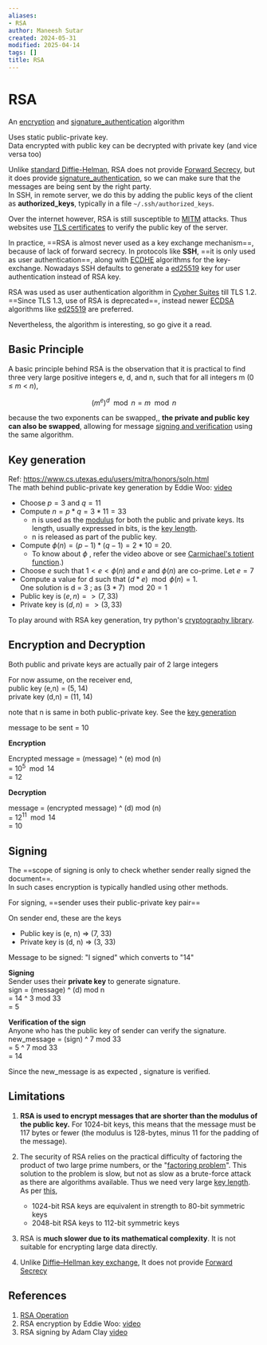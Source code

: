 ```yaml
---
aliases:
- RSA
author: Maneesh Sutar
created: 2024-05-31
modified: 2025-04-14
tags: []
title: RSA
---
```


# RSA

An [encryption](encryption.md) and [signature_authentication](signature_authentication.md) algorithm

Uses static public-private key.  
Data encrypted with public key can be decrypted with private key (and vice versa too)

Unlike [standard Diffie-Helman](dh.md), RSA does not provide [Forward Secrecy](forward_secracy.md), but it does provide [signature_authentication](signature_authentication.md), so we can make sure that the messages are being sent by the right party.  
In SSH, in remote server, we do this by adding the public keys of the client as **authorized_keys**, typically in a file `~/.ssh/authorized_keys`.

Over the internet however, RSA is still susceptible to [MITM](mitm.md) attacks. Thus websites use [TLS certificates](https://en.wikipedia.org/wiki/Public_key_certificate#) to verify the public key of the server.

In practice, ==RSA is almost never used as a key exchange mechanism==, because of lack of forward secrecy. In protocols like **SSH**,  ==it is only used as user authentication==, along with [ECDHE](dh.md) algorithms for the key-exchange. Nowadays SSH defaults to generate a [ed25519](dh.md#ECDSA) key for user authentication instead of RSA key.

RSA was used as user authentication algorithm in [Cypher Suites](cypher_suite.md) till TLS 1.2.  
==Since TLS 1.3, use of RSA is deprecated==, instead newer [ECDSA](dh.md#ECDSA) algorithms like [ed25519](dh.md#ECDSA) are preferred.

Nevertheless, the algorithm is interesting, so go give it a read.

## Basic Principle

A basic principle behind RSA is the observation that it is practical to find three very large positive integers e, d, and n, such that for all integers m (0 ≤ *m* \< *n*),

$$(m^e)^d \mod n = m \mod n$$

because the two exponents can be swapped,, **the private and public key can also be swapped**, allowing for message [signing and verification](signature_authentication.md) using the same algorithm.

## Key generation

Ref: <https://www.cs.utexas.edu/users/mitra/honors/soln.html>  
The math behind public-private key generation by Eddie Woo: [video](https://youtu.be/oOcTVTpUsPQ)

* Choose $p = 3$ and $q = 11$
* Compute $n = p*q = 3*11 = 33$
  * n is used as the [modulus](https://en.wikipedia.org/wiki/Modular_arithmetic "Modular arithmetic") for both the public and private keys. Its length, usually expressed in bits, is the [key length](https://en.wikipedia.org/wiki/Key_length "Key length").
  * n is released as part of the public key.
* Compute $\phi(n) = (p - 1)*(q - 1) = 2*10 = 20$.
  * To know about $\phi$ , refer the video above or see [Carmichael's totient function](https://en.wikipedia.org/wiki/Carmichael%27s_totient_function).)
* Choose $e$ such that $1 < e < \phi(n)$ and $e$ and $\phi(n)$ are co-prime. Let $e = 7$
* Compute a value for d such that $(d*e) \mod \phi(n) = 1$.  
  One solution is d = 3 ; as $(3*7) \mod 20 = 1$
* Public key is $(e, n) => (7, 33)$
* Private key is $(d, n) => (3, 33)$

To play around with RSA key generation, try python's [cryptography library](https://cryptography.io/en/latest/hazmat/primitives/asymmetric/rsa/).

## Encryption and Decryption

Both public and private keys are actually pair of 2 large integers

For now assume, on the receiver end,  
public key (e,n) = (5, 14)  
private key (d,n) = (11, 14)

note that n is same in both public-private key. See the [key generation](#key-generation)

message to be sent = 10

**Encryption**

Encrypted message = (message) ^ (e) mod (n)  
= $10 ^ 5 \mod 14$  
= 12

**Decryption**

message    = (encrypted message) ^ (d) mod (n)  
= $12 ^ {11} \mod 14$  
= 10

## Signing

The ==scope of signing is only to check whether sender really signed the document==.  
In such cases encryption is typically handled using other methods.

For signing, ==sender uses their public-private key pair==

On sender end, these are the keys

* Public key is (e, n) => (7, 33)
* Private key is (d, n) => (3, 33)

Message to be signed: "I signed" which converts to "14"

**Signing**  
Sender uses their **private key** to generate signature.  
sign = (message) ^ (d) mod n  
= 14 ^ 3 mod 33  
= 5

**Verification of the sign**  
Anyone who has the public key of sender can verify the signature.  
new_message = (sign) ^ 7 mod 33  
= 5 ^ 7 mod 33  
= 14

Since the new_message is as expected , signature is verified.

## Limitations

1. **RSA is used to encrypt messages that are shorter than the modulus of the public key.** For 1024-bit keys, this means that the message must be 117 bytes or fewer (the modulus is 128-bytes, minus 11 for the padding of the message).

1. The security of RSA relies on the practical difficulty of factoring the product of two large prime numbers, or the "[factoring problem](https://en.wikipedia.org/wiki/Factoring_problem "Factoring problem")". This solution to the problem is slow, but not as slow as a brute-force attack as there are algorithms available. Thus we need very large [key length](https://en.wikipedia.org/wiki/Key_size#). As per [this](https://en.wikipedia.org/wiki/Key_size#Asymmetric_algorithm_key_lengths),
   
   * 1024-bit RSA keys are equivalent in strength to 80-bit symmetric keys
   * 2048-bit RSA keys to 112-bit symmetric keys
1. RSA is **much slower due to its mathematical complexity**. It is not suitable for encrypting large data directly.

1. Unlike [Diffie–Hellman key exchange](dh.md), It does not provide [Forward Secrecy](forward_secracy.md)

## References

1. [RSA Operation](https://en.wikipedia.org/wiki/RSA_(cryptosystem)#Operation)
1. RSA encryption by Eddie Woo: [video](https://youtu.be/4zahvcJ9glg)
1. RSA signing by Adam Clay [video](https://youtu.be/rLR8WcXy03Q)

